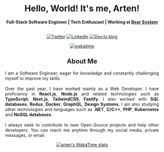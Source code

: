 <h1 align="center">Hello, World! It's me, Arten!</h1>
<div align="center">
  <b>Full-Stack Software Engineer | Tech Enthusiast | Working at <a href="https://bearsystem.onrender.com/">Bear System</a></b>
  <br>
  <br>
  <div align="center">

  [![Twitter](https://img.shields.io/badge/Twitter-%231DA1F2.svg?style=for-the-badge&logo=Twitter&logoColor=white)](https://twitter.com/artenlf)
  [![LinkedIn](https://img.shields.io/badge/linkedin-%230077B5.svg?style=for-the-badge&logo=linkedin&logoColor=white)](https://www.linkedin.com/in/artenlf/)
  [![Dev.to blog](https://img.shields.io/badge/dev.to-0A0A0A?style=for-the-badge&logo=dev.to&logoColor=white)](https://dev.to/artenlf)

  </div>
  
  [![wakatime](https://wakatime.com/badge/user/82bd05a2-7ac2-43b7-ad22-d8fe55a788f7.svg)](https://wakatime.com/@82bd05a2-7ac2-43b7-ad22-d8fe55a788f7)
  
  <h2 align="center">About Me</h2>
    <p align="justify">
      I am a Software Engineer, eager for knowledge and constantly challenging myself to improve my skills.
      <br>
      <br>
      Over the past year, I have worked mainly as a Web Developer. I have proficiency in <strong>React.js</strong>, 
      <strong>Node.js</strong> and related technologies such as <strong>TypeScript</strong>, <strong>Next.js</strong>, 
      <strong>TailwindCSS</strong>, <strong>Fastify</strong>. I also worked with <strong>SQL databases</strong>, <strong>Redux</strong>, <strong>Docker</strong>, 
      <strong>GraphQL</strong>, <strong>Design Systems</strong>. I am also studying other technologies and languages 
      such as <strong>.NET</strong>, <strong>C/C++</strong>, <strong>PHP</strong>, <strong>Kubernetes</strong> and 
      <strong>NoSQL databases</strong>.
      <br>
      <br>
      I always seek to contribute to new Open-Source projects and help other developers. You can reach me anytime through
      my social media, private messages, or email.
    </p>
</div>
<div align="center">
  
 [![arten's WakaTime stats](https://github-readme-stats.vercel.app/api/wakatime?username=@arten&theme=tokyonight&layout=compact)](https://github.com/anuraghazra/github-readme-stats)

</div>
